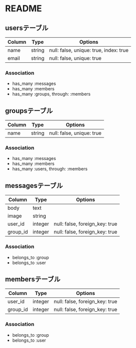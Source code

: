 # README
## usersテーブル

|Column|Type|Options|
|------|----|-------|
|name|string|null: false, unique: true, index: true|
|email|string|null: false, unique: true|

### Association
- has_many :messages
- has_many :members
- has_many :groups, through: :members

## groupsテーブル

|Column|Type|Options|
|------|----|-------|
|name|string|null: false, unique: true|


### Association
- has_many :messages
- has_many :members
- has_many :users, through: :members

## messagesテーブル

|Column|Type|Options|
|------|----|-------|
|body|text||
|image|string||
|user_id|integer|null: false, foreign_key: true|
|group_id|integer|null: false, foreign_key: true|

### Association
- belongs_to :group
- belongs_to :user

## membersテーブル

|Column|Type|Options|
|------|----|-------|
|user_id|integer|null: false, foreign_key: true|
|group_id|integer|null: false, foreign_key: true|

### Association
- belongs_to :group
- belongs_to :user
